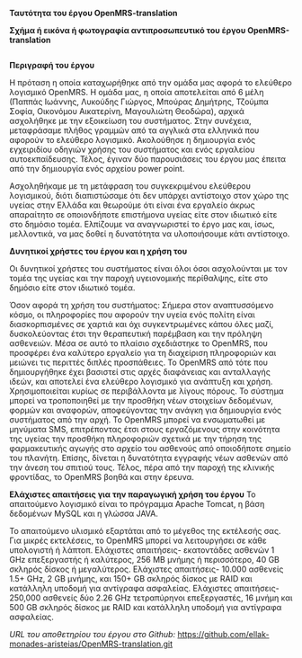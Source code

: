 **Ταυτότητα του έργου OpenMRS-translation**



**Σχήμα ή εικόνα ή φωτογραφία αντιπροσωπευτικό του έργου OpenMRS-translation**

<figure>
<img src="http://i.imgur.com/O3EHRyg.png" alt="" />
</figure>


**Περιγραφή του έργου**

Η πρόταση η οποία καταχωρήθηκε από την ομάδα μας αφορά το ελεύθερο λογισμικό
OpenMRS. Η ομάδα μας, η οποία αποτελείται από 6 μέλη (Παππάς Ιωάννης, Λυκούδης
Γιώργος, Μπούρας Δημήτρης, Τζούμπα Σοφία, Οικονόμου Αικατερίνη, Μαγουλιώτη
Θεοδώρα), αρχικά ασχολήθηκε με την εξοικείωση του συστήματος. Στην συνέχεια,
μεταφράσαμε πλήθος γραμμών από τα αγγλικά στα ελληνικά που αφορούν το ελεύθερο
λογισμικό. Ακολούθησε η δημιουργία ενός εγχειριδίου οδηγιών χρήσης του
συστήματος και ενός εργαλείου αυτοεκπαίδευσης. Τέλος, έγιναν δύο παρουσιάσεις
του έργου μας έπειτα από την δημιουργία ενός αρχείου power point.

Ασχοληθήκαμε με τη μετάφραση του συγκεκριμένου ελεύθερου λογισμικού, διότι
διαπιστώσαμε ότι δεν υπάρχει αντίστοιχο στον χώρο της υγείας στην Ελλάδα και
θεωρούμε ότι είναι ένα εργαλείο άκρως απαραίτητο σε οποιονδήποτε επιστήμονα
υγείας είτε στον ιδιωτικό είτε στο δημόσιο τομέα. Ελπίζουμε να αναγνωριστεί το
έργο μας και, ίσως, μελλοντικά, να μας δοθεί η δυνατότητα να υλοποιήσουμε κάτι
αντίστοιχο.

**Δυνητικοί χρήστες του έργου και η χρήση του**

Οι δυνητικοί χρήστες του συστήματος είναι όλοι όσοι ασχολούνται με τον τομέα της
υγείας και την παροχή υγειονομικής περίθαλψης, είτε στο δημόσιο είτε στον
ιδιωτικό τομέα.

Όσον αφορά τη χρήση του συστήματος: Σήμερα στον αναπτυσσόμενο κόσμο, οι
πληροφορίες που αφορούν την υγεία ενός πολίτη είναι διασκορπισμένες σε χαρτιά
και όχι συγκεντρωμένες κάπου όλες μαζί, δυσκολεύοντας έτσι την θεραπευτική
παρέμβαση και την πρόληψη ασθενειών. Μέσα σε αυτό το πλαίσιο σχεδιάστηκε το
OpenMRS, που προσφέρει ένα καλύτερο εργαλείο για τη διαχείριση πληροφοριών και
μειώνει τις περιττές διπλές προσπάθειες. Το OpenMRS από τότε που δημιουργήθηκε
έχει βασιστεί στις αρχές διαφάνειας και ανταλλαγής ιδεών, και αποτελεί ένα
ελεύθερο λογισμικό για ανάπτυξη και χρήση. Χρησιμοποιείται κυρίως σε
περιβάλλοντα με λίγους πόρους. Το σύστημα μπορεί να τροποποιηθεί με την προσθήκη
νέων στοιχείων δεδομένων, φορμών και αναφορών, αποφεύγοντας την ανάγκη για
δημιουργία ενός συστήματος από την αρχή. Το OpenMRS μπορεί να ενσωματωθεί με
μηνύματα SMS, επιτρέποντας έτσι στους εργαζόμενους στην κοινότητα της υγείας την
προσθήκη πληροφοριών σχετικά με την τήρηση της φαρμακευτικής αγωγής στο αρχείο
του ασθενούς από οποιοδήποτε σημείο του πλανήτη. Επίσης, δίνεται η δυνατότητα
εγγραφής νέων ασθενών από την άνεση του σπιτιού τους. Τέλος, πέρα από την παροχή
της κλινικής φροντίδας, το OpenMRS βοηθά και στην έρευνα.

**Ελάχιστες απαιτήσεις για την παραγωγική χρήση του έργου** Το απαιτούμενο
λογισμικό είναι το πρόγραμμα Apache Tomcat, η βάση δεδομένων MySQL και η γλώσσα
JAVA.

Το απαιτούμενο υλισμικό εξαρτάται από το μέγεθος της εκτέλεσής σας. Για μικρές
εκτελέσεις, το OpenMRS μπορεί να λειτουργήσει σε κάθε υπολογιστή ή λάπτοπ.
Ελάχιστες απαιτήσεις- εκατοντάδες ασθενών 1 GHz επεξεργαστής ή καλύτερος, 256 MB
μνήμης ή περισσότερο, 40 GB σκληρός δίσκος ή μεγαλύτερος. Ελάχιστες απαιτήσεις-
10.000 ασθενείς 1.5+ GHz, 2 GB μνήμης, και 150+ GB σκληρός δίσκος με RAID και
κατάλληλη υποδομή για αντίγραφα ασφαλείας. Ελάχιστες απαιτήσεις- 250,000
ασθενείς δύο 2.26 GHz τετραπύρηνοι επεξεργαστές, 16 μνήμη και 500 GB σκληρός
δίσκος με RAID και κατάλληλη υποδομή για αντίγραφα ασφαλείας.

*URL του αποθετηρίου του έργου στο Github:*
https://github.com/ellak-monades-aristeias/OpenMRS-translation.git

